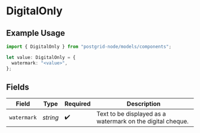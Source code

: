 # DigitalOnly

## Example Usage

```typescript
import { DigitalOnly } from "postgrid-node/models/components";

let value: DigitalOnly = {
  watermark: "<value>",
};
```

## Fields

| Field                                                      | Type                                                       | Required                                                   | Description                                                |
| ---------------------------------------------------------- | ---------------------------------------------------------- | ---------------------------------------------------------- | ---------------------------------------------------------- |
| `watermark`                                                | *string*                                                   | :heavy_check_mark:                                         | Text to be displayed as a watermark on the digital cheque. |
